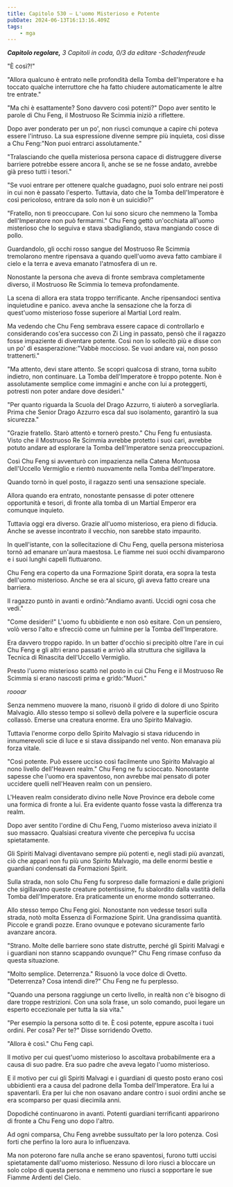```yaml
---
title: Capitolo 530 – L'uomo Misterioso e Potente
pubDate: 2024-06-13T16:13:16.409Z
tags:
    - mga
---
```



<em><strong>Capitolo regolare,</strong>
3 Capitoli in coda, 0/3
da editare
-Schadenfreude</em>


"È così?!"


"Allora qualcuno è entrato nelle profondità della Tomba dell'Imperatore e ha toccato qualche interruttore che ha fatto chiudere automaticamente le altre tre entrate."


"Ma chi è esattamente? Sono davvero così potenti?" Dopo aver sentito le parole di Chu Feng, il Mostruoso Re Scimmia iniziò a riflettere.


Dopo aver ponderato per un po', non riuscì comunque a capire chi poteva essere l'intruso. La sua espressione divenne sempre più inquieta, così disse a Chu Feng:"Non puoi entrarci assolutamente."


"Tralasciando che quella misteriosa persona capace di distruggere diverse barriere potrebbe essere ancora lì, anche se se ne fosse andato, avrebbe già preso tutti i tesori."


"Se vuoi entrare per ottenere qualche guadagno, puoi solo entrare nei posti in cui non è passato l'esperto. Tuttavia, dato che la Tomba dell'Imperatore è così pericoloso, entrare da solo non è un suicidio?"


"Fratello, non ti preoccupare. Con lui sono sicuro che nemmeno la Tomba dell'Imperatore non può fermarmi." Chu Feng gettò un'occhiata all'uomo misterioso che lo seguiva e stava sbadigliando, stava mangiando cosce di pollo.


Guardandolo, gli occhi rosso sangue del Mostruoso Re Scimmia tremolarono mentre ripensava a quando quell'uomo aveva fatto cambiare il cielo e la terra e aveva emanato l'atmosfera di un re.


Nonostante la persona che aveva di fronte sembrava completamente diverso, il Mostruoso Re Scimmia lo temeva profondamente.


La scena di allora era stata troppo terrificante. Anche ripensandoci sentiva inquietudine e panico. aveva anche la sensazione che la forza di quest'uomo misterioso fosse superiore al Martial Lord realm.


Ma vedendo che Chu Feng sembrava essere capace di controllarlo e considerando cos'era successo con Zi Ling in passato, pensò che il ragazzo fosse impaziente di diventare potente. Così non lo sollecitò più e disse con un po' di esasperazione:"Vabbè moccioso. Se vuoi andare vai, non posso trattenerti."


"Ma attento, devi stare attento. Se scopri qualcosa di strano, torna subito indietro, non continuare. La Tomba dell'Imperatore è troppo potente. Non è assolutamente semplice come immagini e anche con lui a proteggerti, potresti non poter andare dove desideri."


"Per quanto riguarda la Scuola del Drago Azzurro, ti aiuterò a sorvegliarla. Prima che Senior Drago Azzurro esca dal suo isolamento, garantirò la sua sicurezza."


"Grazie fratello. Starò attentò e tornerò presto." Chu Feng fu entusiasta. Visto che il Mostruoso Re Scimmia avrebbe protetto i suoi cari, avrebbe potuto andare ad esplorare la Tomba dell'Imperatore senza preoccupazioni.


Così Chu Feng si avventurò con impazienza nella Catena Montuosa dell'Uccello Vermiglio e rientrò nuovamente nella Tomba dell'Imperatore.


Quando tornò in quel posto, il ragazzo sentì una sensazione speciale.


Allora quando era entrato, nonostante pensasse di poter ottenere opportunità e tesori, di fronte alla tomba di un Martial Emperor era comunque inquieto.


Tuttavia oggi era diverso. Grazie all'uomo misterioso, era pieno di fiducia. Anche se avesse incontrato il vecchio, non sarebbe stato impaurito.


In quell'istante, con la sollecitazione di Chu Feng, quella persona misteriosa tornò ad emanare un'aura maestosa. Le fiamme nei suoi occhi divamparono e i suoi lunghi capelli fluttuarono.


Chu Feng era coperto da una Formazione Spirit dorata, era sopra la testa dell'uomo misterioso. Anche se era al sicuro, gli aveva fatto creare una barriera.


Il ragazzo puntò in avanti e ordinò:"Andiamo avanti. Uccidi ogni cosa che vedi."


"Come desideri!" L'uomo fu ubbidiente e non osò esitare. Con un pensiero, volò verso l'alto e sfrecciò come un fulmine per la Tomba dell'Imperatore.


Era davvero troppo rapido. In un batter d'occhio si precipitò oltre l'are in cui Chu Feng e gli altri erano passati e arrivò alla struttura che sigillava la Tecnica di Rinascita dell'Uccello Vermiglio.


Presto l'uomo misterioso scattò nel posto in cui Chu Feng e il Mostruoso Re Scimmia si erano nascosti prima e gridò:"Muori."


*roooar*


Senza nemmeno muovere la mano, risuonò il grido di dolore di uno Spirito Malvagio. Allo stesso tempo si sollevò della polvere e la superficie oscura collassò. Emerse una creatura enorme. Era uno Spirito Malvagio.


Tuttavia l'enorme corpo dello Spirito Malvagio si stava riducendo in innumerevoli scie di luce e si stava dissipando nel vento. Non emanava più forza vitale.


"Così potente. Può essere ucciso così facilmente uno Spirito Malvagio al nono livello dell'Heaven realm." Chu Feng ne fu scioccato. Nonostante sapesse che l'uomo era spaventoso, non avrebbe mai pensato di poter uccidere quelli nell'Heaven realm con un pensiero.


L'Heaven realm considerato divino nelle Nove Province era debole come una formica di fronte a lui. Era evidente quanto fosse vasta la differenza tra realm.


Dopo aver sentito l'ordine di Chu Feng, l'uomo misterioso aveva iniziato il suo massacro. Qualsiasi creatura vivente che percepiva fu uccisa spietatamente.


Gli Spiriti Malvagi diventavano sempre più potenti e, negli stadi più avanzati, ciò che apparì non fu più uno Spirito Malvagio, ma delle enormi bestie e guardiani condensati da Formazioni Spirit.


Sulla strada, non solo Chu Feng fu sorpreso dalle formazioni e dalle prigioni che sigillavano queste creature potentissime, fu sbalordito dalla vastità della Tomba dell'Imperatore. Era praticamente un enorme mondo sotterraneo.


Allo stesso tempo Chu Feng gioì. Nonostante non vedesse tesori sulla strada, notò molta Essenza di Formazione Spirit. Una grandissima quantità. Piccole e grandi pozze. Erano ovunque e potevano sicuramente farlo avanzare ancora.


"Strano. Molte delle barriere sono state distrutte, perché gli Spiriti Malvagi e i guardiani non stanno scappando ovunque?" Chu Feng rimase confuso da questa situazione.


"Molto semplice. Deterrenza." Risuonò la voce dolce di Ovetto.
"Deterrenza? Cosa intendi dire?" Chu Feng ne fu perplesso.


"Quando una persona raggiunge un certo livello, in realtà non c'è bisogno di dare troppe restrizioni. Con una sola frase, un solo comando, puoi legare un esperto eccezionale per tutta la sia vita."


"Per esempio la persona sotto di te. È così potente, eppure ascolta i tuoi ordini. Per cosa? Per te?" Disse sorridendo Ovetto.


"Allora è così." Chu Feng capì.


Il motivo per cui quest'uomo misterioso lo ascoltava probabilmente era a causa di suo padre. Era suo padre che aveva legato l'uomo misterioso.


E il motivo per cui gli Spiriti Malvagi e i guardiani di questo posto erano così ubbidienti era a causa del padrone della Tomba dell'Imperatore. Era lui a spaventarli. Era per lui che non osavano andare contro i suoi ordini anche se era scomparso per quasi diecimila anni.


Dopodiché continuarono in avanti. Potenti guardiani terrificanti apparirono di fronte a Chu Feng uno dopo l'altro.


Ad ogni comparsa, Chu Feng avrebbe sussultato per la loro potenza. Così forti che perfino la loro aura lo influenzava.


Ma non poterono fare nulla anche se erano spaventosi, furono tutti uccisi spietatamente dall'uomo misterioso. Nessuno di loro riuscì a bloccare un solo colpo di questa persona e nemmeno uno riuscì a sopportare le sue Fiamme Ardenti del Cielo.
                                


                                



